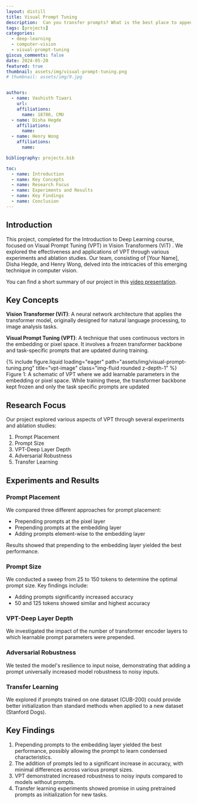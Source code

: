 ```yaml
---
layout: distill
title: Visual Prompt Tuning
description:  Can you transfer prompts? What is the best place to append prompts? Do they increase the adversarial robustness? Find out here :) 
tags: [projects]
categories:
  - deep-learning
  - computer-vision
  - visual-prompt-tuning
giscus_comments: false
date: 2024-05-20
featured: true
thumbnail: assets/img/visual-prompt-tuning.png
# thumbnail: assets/img/9.jpg


authors:
  - name: Vashisth Tiwari
    url: 
    affiliations:
      name: 18786, CMU
  - name: Disha Hegde
    affiliations:
      name: 
  - name: Henry Wong
    affiliations:
      name: 

bibliography: projects.bib

toc:
  - name: Introduction
  - name: Key Concepts
  - name: Research Focus
  - name: Experiments and Results
  - name: Key Findings
  - name: Conclusion
---
```


## Introduction

This project, completed for the Introduction to Deep Learning course, focused on Visual Prompt Tuning (VPT) in Vision Transformers (ViT) <d-cite key="jia2022visualprompttuning"></d-cite>. We explored the effectiveness and applications of VPT through various experiments and ablation studies. Our team, consisting of [Your Name], Disha Hegde, and Henry Wong, delved into the intricacies of this emerging technique in computer vision.

You can find a short summary of our project in this [video presentation](https://youtu.be/dUh8MXHKvNE?si=efeuhlRyoUFlVIlB).

## Key Concepts

**Vision Transformer (ViT)**: A neural network architecture that applies the transformer model, originally designed for natural language processing, to image analysis tasks.

**Visual Prompt Tuning (VPT)**: A technique that uses continuous vectors in the embedding or pixel space. It involves a frozen transformer backbone and task-specific prompts that are updated during training.

<div class="row">
    <div class="col-sm mt-3 mt-md-0">
        {% include figure.liquid loading="eager" path="assets/img/visual-prompt-tuning.png" title="vpt-image" class="img-fluid rounded z-depth-1" %}
    </div>
</div>
<div class="caption">
<stong>Figure 1:</stong> A schematic of VPT where we add learnable parameters in the embedding or pixel space. While training these, the transformer backbone kept frozen and only the task specific prompts are updated <d-cite key="jia2022visualprompttuning"></d-cite>
</div>


## Research Focus

Our project explored various aspects of VPT through several experiments and ablation studies:

1. Prompt Placement
2. Prompt Size
3. VPT-Deep Layer Depth
4. Adversarial Robustness
5. Transfer Learning

## Experiments and Results

### Prompt Placement

We compared three different approaches for prompt placement:
- Prepending prompts at the pixel layer
- Prepending prompts at the embedding layer
- Adding prompts element-wise to the embedding layer

Results showed that prepending to the embedding layer yielded the best performance.

### Prompt Size

We conducted a sweep from 25 to 150 tokens to determine the optimal prompt size. Key findings include:
- Adding prompts significantly increased accuracy
- 50 and 125 tokens showed similar and highest accuracy

### VPT-Deep Layer Depth

We investigated the impact of the number of transformer encoder layers to which learnable prompt parameters were prepended.

### Adversarial Robustness

We tested the model's resilience to input noise, demonstrating that adding a prompt universally increased model robustness to noisy inputs.

### Transfer Learning

We explored if prompts trained on one dataset (CUB-200) could provide better initialization than standard methods when applied to a new dataset (Stanford Dogs).

## Key Findings

1. Prepending prompts to the embedding layer yielded the best performance, possibly allowing the prompt to learn condensed characteristics.
2. The addition of prompts led to a significant increase in accuracy, with minimal differences across various prompt sizes.
3. VPT demonstrated increased robustness to noisy inputs compared to models without prompts.
4. Transfer learning experiments showed promise in using pretrained prompts as initialization for new tasks.